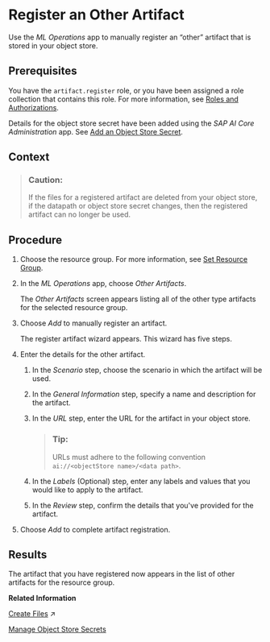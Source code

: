 <!-- loioc02fca9f07f34511b86c2d4de0240bf1 -->

# Register an Other Artifact

Use the *ML Operations* app to manually register an “other” artifact that is stored in your object store.



<a name="loioc02fca9f07f34511b86c2d4de0240bf1__prereq_lmh_lrd_pea"/>

## Prerequisites

You have the `artifact.register` role, or you have been assigned a role collection that contains this role. For more information, see [Roles and Authorizations](security-e4cf710.md#loio4ef8499d7a4945ec854e3b4590830bcc).

Details for the object store secret have been added using the *SAP AI Core Administration* app. See [Add an Object Store Secret](add-an-object-store-secret-5b4f728.md).



## Context

> ### Caution:  
> If the files for a registered artifact are deleted from your object store, if the datapath or object store secret changes, then the registered artifact can no longer be used.



<a name="loioc02fca9f07f34511b86c2d4de0240bf1__steps_qkj_n3p_pea"/>

## Procedure

1.  Choose the resource group. For more information, see [Set Resource Group](set-resource-group-0c07728.md#loio0c077289f29d4147921fb07ab0f68b7f).

2.  In the *ML Operations* app, choose *Other Artifacts*.

    The *Other Artifacts* screen appears listing all of the other type artifacts for the selected resource group.

3.  Choose *Add* to manually register an artifact.

    The register artifact wizard appears. This wizard has five steps.

4.  Enter the details for the other artifact.

    1.  In the *Scenario* step, choose the scenario in which the artifact will be used.

    2.  In the *General Information* step, specify a name and description for the artifact.

    3.  In the *URL* step, enter the URL for the artifact in your object store.

        > ### Tip:  
        > URLs must adhere to the following convention `ai://<objectStore name>/<data path>`.

    4.  In the *Labels* \(Optional\) step, enter any labels and values that you would like to apply to the artifact.

    5.  In the *Review* step, confirm the details that you've provided for the artifact.


5.  Choose *Add* to complete artifact registration.




<a name="loioc02fca9f07f34511b86c2d4de0240bf1__result_twq_cvx_v5b"/>

## Results

The artifact that you have registered now appears in the list of other artifacts for the resource group.

**Related Information**  


[Create Files](https://help.sap.com/viewer/2d6c5984063c40a59eda62f4a9135bee/CLOUD/en-US/66413f1d9fbf4758a0d739eaf1c95dc7.html "") :arrow_upper_right:

[Manage Object Store Secrets](manage-object-store-secrets-0377ede.md "You can connect your AI processes with a cloud object store, and manage access using an object store secret.")

